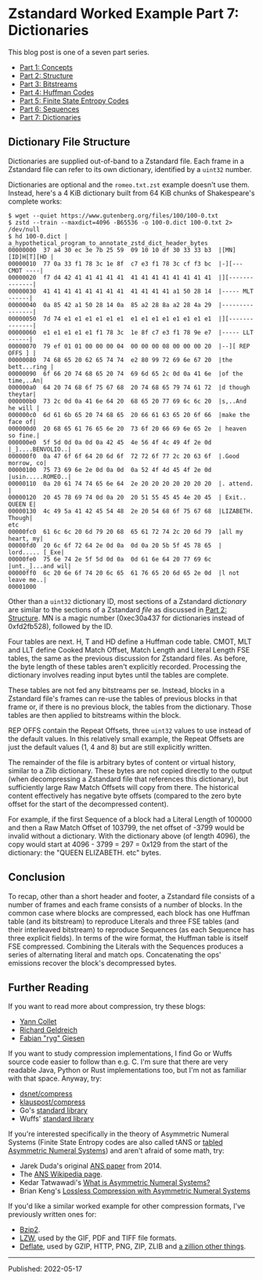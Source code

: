 # Zstandard Worked Example Part 7: Dictionaries

This blog post is one of a seven part series.

- [Part 1: Concepts](./zstandard-part-1-concepts.md)
- [Part 2: Structure](./zstandard-part-2-structure.md)
- [Part 3: Bitstreams](./zstandard-part-3-bitstreams.md)
- [Part 4: Huffman Codes](./zstandard-part-4-huffman.md)
- [Part 5: Finite State Entropy Codes](./zstandard-part-5-fse.md)
- [Part 6: Sequences](./zstandard-part-6-sequences.md)
- [Part 7: Dictionaries](./zstandard-part-7-dictionaries.md)


## Dictionary File Structure

Dictionaries are supplied out-of-band to a Zstandard file. Each frame in a
Zstandard file can refer to its own dictionary, identified by a `uint32`
number.

Dictionaries are optional and the `romeo.txt.zst` example doesn't use them.
Instead, here's a 4 KiB dictionary built from 64 KiB chunks of Shakespeare's
complete works:

```
$ wget --quiet https://www.gutenberg.org/files/100/100-0.txt
$ zstd --train --maxdict=4096 -B65536 -o 100-0.dict 100-0.txt 2> /dev/null
$ hd 100-0.dict | a_hypothetical_program_to_annotate_zstd_dict_header_bytes
00000000  37 a4 30 ec 3e 7b 25 59  09 10 10 df 30 33 33 b3  |[MN][ID]H[T][HD |
00000010  77 0a 33 f1 78 3c 1e 8f  c7 e3 f1 78 3c cf f3 bc  |-][--- CMOT ----|
00000020  f7 d4 42 41 41 41 41 41  41 41 41 41 41 41 41 41  |][--------------|
00000030  41 41 41 41 41 41 41 41  41 41 41 41 a1 50 28 14  |----- MLT ------|
00000040  0a 85 42 a1 50 28 14 0a  85 a2 28 8a a2 28 4a 29  |----------------|
00000050  7d 74 e1 e1 e1 e1 e1 e1  e1 e1 e1 e1 e1 e1 e1 e1  |][--------------|
00000060  e1 e1 e1 e1 e1 f1 78 3c  1e 8f c7 e3 f1 78 9e e7  |----- LLT ------|
00000070  79 ef 01 01 00 00 00 04  00 00 00 08 00 00 00 20  |--][ REP OFFS ] |
00000080  74 68 65 20 62 65 74 74  e2 80 99 72 69 6e 67 20  |the bett...ring |
00000090  6f 66 20 74 68 65 20 74  69 6d 65 2c 0d 0a 41 6e  |of the time,..An|
000000a0  64 20 74 68 6f 75 67 68  20 74 68 65 79 74 61 72  |d though theytar|
000000b0  73 2c 0d 0a 41 6e 64 20  68 65 20 77 69 6c 6c 20  |s,..And he will |
000000c0  6d 61 6b 65 20 74 68 65  20 66 61 63 65 20 6f 66  |make the face of|
000000d0  20 68 65 61 76 65 6e 20  73 6f 20 66 69 6e 65 2e  | heaven so fine.|
000000e0  5f 5d 0d 0a 0d 0a 42 45  4e 56 4f 4c 49 4f 2e 0d  |_]....BENVOLIO..|
000000f0  0a 47 6f 6f 64 20 6d 6f  72 72 6f 77 2c 20 63 6f  |.Good morrow, co|
00000100  75 73 69 6e 2e 0d 0a 0d  0a 52 4f 4d 45 4f 2e 0d  |usin.....ROMEO..|
00000110  0a 20 61 74 74 65 6e 64  2e 20 20 20 20 20 20 20  |. attend.       |
00000120  20 45 78 69 74 0d 0a 20  20 51 55 45 45 4e 20 45  | Exit..  QUEEN E|
00000130  4c 49 5a 41 42 45 54 48  2e 20 54 68 6f 75 67 68  |LIZABETH. Though|
etc
00000fc0  61 6c 6c 20 6d 79 20 68  65 61 72 74 2c 20 6d 79  |all my heart, my|
00000fd0  20 6c 6f 72 64 2e 0d 0a  0d 0a 20 5b 5f 45 78 65  | lord..... [_Exe|
00000fe0  75 6e 74 2e 5f 5d 0d 0a  0d 61 6e 64 20 77 69 6c  |unt._]...and wil|
00000ff0  6c 20 6e 6f 74 20 6c 65  61 76 65 20 6d 65 2e 0d  |l not leave me..|
00001000
```

Other than a `uint32` dictionary ID, most sections of a Zstandard *dictionary*
are similar to the sections of a Zstandard *file* as discussed in [Part 2:
Structure](./zstandard-part-2-structure.md). MN is a magic number (0xec30a437
for dictionaries instead of 0xfd2fb528), followed by the ID.

Four tables are next. H, T and HD define a Huffman code table. CMOT, MLT and
LLT define Cooked Match Offset, Match Length and Literal Length FSE tables, the
same as the previous discussion for Zstandard files. As before, the byte length
of these tables aren't explicitly recorded. Processing the dictionary involves
reading input bytes until the tables are complete.

These tables are not fed any bitstreams per se. Instead, blocks in a Zstandard
file's frames can re-use the tables of previous blocks in that frame or, if
there is no previous block, the tables from the dictionary. Those tables are
then applied to bitstreams within the block.

REP OFFS contain the Repeat Offsets, three `uint32` values to use instead of
the default values. In this relatively small example, the Repeat Offsets are
just the default values (1, 4 and 8) but are still explicitly written.

The remainder of the file is arbitrary bytes of content or virtual history,
similar to a Zlib dictionary. These bytes are not copied directly to the output
(when decompressing a Zstandard file that references this dictionary), but
sufficiently large Raw Match Offsets will copy from there. The historical
content effectively has negative byte offsets (compared to the zero byte offset
for the start of the decompressed content).

For example, if the first Sequence of a block had a Literal Length of 100000
and then a Raw Match Offset of 103799, the net offset of -3799 would be invalid
without a dictionary. With the dictionary above (of length 4096), the copy
would start at 4096 - 3799 = 297 = 0x129 from the start of the dictionary: the
"QUEEN ELIZABETH. etc" bytes.


## Conclusion

To recap, other than a short header and footer, a Zstandard file consists of a
number of frames and each frame consists of a number of blocks. In the common
case where blocks are compressed, each block has one Huffman table (and its
bitstream) to reproduce Literals and three FSE tables (and their interleaved
bitstream) to reproduce Sequences (as each Sequence has three explicit fields).
In terms of the wire format, the Huffman table is itself FSE compressed.
Combining the Literals with the Sequences produces a series of alternating
literal and match ops. Concatenating the ops' emissions recover the block's
decompressed bytes.


## Further Reading

If you want to read more about compression, try these blogs:

- [Yann Collet](http://fastcompression.blogspot.com/)
- [Richard Geldreich](http://richg42.blogspot.com/)
- [Fabian "ryg" Giesen](https://fgiesen.wordpress.com/)

If you want to study compression implementations, I find Go or Wuffs source
code easier to follow than e.g. C. I'm sure that there are very readable Java,
Python or Rust implementations too, but I'm not as familiar with that space.
Anyway, try:

- [dsnet/compress](https://github.com/dsnet/compress)
- [klauspost/compress](https://github.com/klauspost/compress)
- Go's [standard library](https://go.dev/src/compress/)
- Wuffs' [standard library](https://github.com/google/wuffs/tree/main/std)

If you're interested specifically in the theory of Asymmetric Numeral Systems
(Finite State Entropy codes are also called tANS or [tabled Asymmetric Numeral
Systems](https://en.wikipedia.org/wiki/Asymmetric_numeral_systems#tANS)) and
aren't afraid of some math, try:

- Jarek Duda's original [ANS paper](https://arxiv.org/abs/1311.2540) from 2014.
- The [ANS Wikipedia
  page](https://en.wikipedia.org/wiki/Asymmetric_numeral_systems).
- Kedar Tatwawadi's [What is Asymmetric Numeral
  Systems?](https://kedartatwawadi.github.io/post--ANS/)
- Brian Keng's [Lossless Compression with Asymmetric Numeral
  Systems](https://bjlkeng.github.io/posts/lossless-compression-with-asymmetric-numeral-systems/)

If you'd like a similar worked example for other compression formats, I've
previously written ones for:

- [Bzip2](https://github.com/google/wuffs/blob/main/std/bzip2/README.md).
- [LZW](https://github.com/google/wuffs/blob/main/std/lzw/README.md), used by
  the GIF, PDF and TIFF file formats.
- [Deflate](https://github.com/google/wuffs/blob/main/std/deflate/README.md),
  used by GZIP, HTTP, PNG, ZIP, ZLIB and [a zillion other
  things](https://en.wikipedia.org/wiki/Zlib#Applications).


---

Published: 2022-05-17
